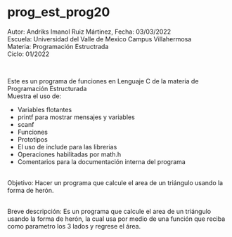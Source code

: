 # prog_est_prog20
<p>Autor: Andriks Imanol Ruiz Mártinez, Fecha: 03/03/2022 <br>
Escuela: Universidad del Valle de Mexico Campus Villahermosa <br>
Materia: Programación Estructrada <br>
Ciclo: 01/2022</p>
<br>
<p>Este es un programa de  funciones en Lenguaje C de la materia de Programación Estructurada<br>
Muestra el uso de:
  <ul>
    <li>Variables flotantes</li>
    <li>printf para mostrar mensajes y variables</li>
    <li>scanf</li>
    <li>Funciones</li>
    <li>Prototipos</li>
    <li>El uso de include para las librerias</li>
    <li>Operaciones habilitadas por math.h</li>
    <li>Comentarios para la documentación interna del programa</li>
    </ul>
    </p>
<br>
Objetivo: Hacer un programa que calcule el area de un triángulo usando la forma de herón.
<br>
<br>
<p>Breve descripción:
Es un programa que calcule el area de un triángulo usando la forma de herón, 
la cual usa por medio de una función que reciba como parametro los 3 lados y regrese el área.
<br>
</p>
